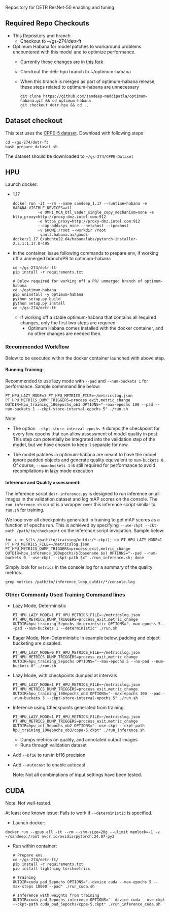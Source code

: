 Repository for DETR ResNet-50 enabling and tuning

## Required Repo Checkouts

- This Repository and branch
  - Checkout to ~/gs-274/detr-ft
- Optimum Habana for model patches to workaround problems encountered with this model and to optimize performance.
  - Currently these changes are in [this fork](https://github.com/sandeep-maddipatla/optimum-habana.git)
  - Checkout the detr-hpu branch to ~/optimum-habana
  - When this branch is merged as part of optimum-habana release, these steps related to optimum-habana are unnecessary

        git clone https://github.com/sandeep-maddipatla/optimum-habana.git && cd optimum-habana
        git checkout detr-hpu && cd ..

## Dataset checkout

This test uses the [CPPE-5 dataset](https://huggingface.co/datasets/rishitdagli/cppe-5). Download with following steps

    cd ~/gs-274/detr-ft
    bash prepare_dataset.sh

The dataset should be downloaded to `~/gs-274/CPPE-Dataset`

## HPU

Launch docker:

* 1.17

      docker run -it --rm --name sandeep_1.17 --runtime=habana -e HABANA_VISIBLE_DEVICES=all
                 -e OMPI_MCA_btl_vader_single_copy_mechanism=none -e http_proxy=http://proxy-dmz.intel.com:912
                 -e https_proxy=http://proxy-dmz.intel.com:912
                 --cap-add=sys_nice --net=host --ipc=host
                 -v $HOME:/root --workdir /root
                  vault.habana.ai/gaudi-docker/1.17.0/ubuntu22.04/habanalabs/pytorch-installer-2.3.1:1.17.0-495

* In the container, issue following commands to prepare env, if working off a unmerged branch/PR to optimum-habana 

      cd ~/gs-274/detr-ft
      pip install -r requirements.txt

      # Below required for working off a PR/ unmerged branch of optimum-habana
      cd ~/optimum-habana
      pip uninstall -y optimum-habana
      python setup.py build
      python setup.py install
      cd ~/gs-274/detr-ft

  * If working off a stable optimum-habana that contains all required changes, only the first two steps are required
    * Optimum Habana comes installed with the docker container, and no other changes are needed then.

### Recommended Workflow

Below to be executed within the docker container launched with above step.

#### Running Training:

Recommended to use lazy mode with `--pad` and `--num-buckets 1` for performance. Sample commmand line below:

    PT_HPU_LAZY_MODE=1 PT_HPU_METRICS_FILE=~/metricslog.json PT_HPU_METRICS_DUMP_TRIGGERS=process_exit,metric_change  OUTDIR=hpu_training_100epochs_ob1 OPTIONS="--max-epochs 100 --pad --num-buckets 1 --ckpt-store-interval-epochs 5" ./run.sh

Note:
- The option `--ckpt-store-interval-epochs 5` dumps the checkpoint for every few epochs that can
  allow assessment of model quality in post. This step can potentially be integrated into the validation
  step of the model, but we have chosen to keep it separate for now.
  
- The model patches in optimum-habana are meant to have the model ignore padded objects and
  generate quality equivalent to `num-buckets 0`. Of course, `--num-buckets 1` is still required for
  performance to avoid recompilations in lazy mode execution

#### Inference and Quality assessment:
 
The inference script `detr-inference.py` is designed to run inference on all images in the validation dataset and
log mAP scores on the console. The `run_inference.sh` script is a wrapper over this inference script similar to
`run.sh` for training.

We loop over all checkpoints generated in training to get mAP scores as a function of epochs run. This is achieved
by specifying `--use-ckpt --ckt-path /path/to/checkpoint` on the inference script invocation. Sample below:

    for x in $(ls /path/to/training/outdir/*.ckpt); do PT_HPU_LAZY_MODE=1 PT_HPU_METRICS_FILE=~/metricslog.json PT_HPU_METRICS_DUMP_TRIGGERS=process_exit,metric_change  OUTDIR=hpu_inference_100epochs/$(basename $x) OPTIONS="--pad --num-buckets 0 --use-ckpt --ckpt-path $x" ./run_inference.sh; done

Simply look for `metrics` in the console log for a summary of the quality metrics.

    grep metrics /path/to/inference_loop_outdir/*/console.log


### Other Commonly Used Training Command lines

  * Lazy Mode, Deterministic
    
        PT_HPU_LAZY_MODE=1 PT_HPU_METRICS_FILE=~/metricslog.json PT_HPU_METRICS_DUMP_TRIGGERS=process_exit,metric_change  OUTDIR=hpu_training_5epochs_deterministic OPTIONS="--max-epochs 5 --pad --num-buckets 1 --deterministic" ./run.sh

  * Eager Mode, Non-Deterministic
    In example below, padding and object bucketing are disabled.

        PT_HPU_LAZY_MODE=0 PT_HPU_METRICS_FILE=~/metricslog.json PT_HPU_METRICS_DUMP_TRIGGERS=process_exit,metric_change  OUTDIR=hpu_training_5epochs OPTIONS="--max-epochs 5 --no-pad --num-buckets 0" ./run.sh

  * Lazy Mode, with checkpoints dumped at intervals

        PT_HPU_LAZY_MODE=1 PT_HPU_METRICS_FILE=~/metricslog.json PT_HPU_METRICS_DUMP_TRIGGERS=process_exit,metric_change  OUTDIR=hpu_training_100epochs_ob3 OPTIONS="--max-epochs 100 --pad --num-buckets 3 --ckpt-store-interval-epochs 5" ./run.sh

  * Inference using Checkpoints generated from training.

        PT_HPU_LAZY_MODE=1 PT_HPU_METRICS_FILE=~/metricslog.json PT_HPU_METRICS_DUMP_TRIGGERS=process_exit,metric_change  OUTDIR=hpu_inf_5epochs_ob2 OPTIONS="--use-ckpt --ckpt-path hpu_training_100epochs_ob3/cppe-5.ckpt" ./run_inference.sh

    * Dumps metrics on quality, and annotated output images
    * Runs through validation dataset
 

  * Add `--bf16` to run in bf16 precision

  * Add `--autocast` to enable autocast.
 
    Note: Not all combinations of input settings have been tested. 

## CUDA

Note: Not well-tested.

At least one known issue: Fails to work if  `--deterministic` is specified. 

* Launch docker:

`docker run --gpus all -it --rm --shm-size=20g --ulimit memlock=-1 -v ~/sandeep:/root nvcr.io/nvidia/pytorch:24.07-py3`

* Run within container:

      # Prepare env
      cd ~/gs-274/detr-ft/
      pip install -r requirements.txt
      pip install lightning torchmetrics

      # Training
      OUTDIR=cuda_pad_5epochs OPTIONS="--device cuda --max-epochs 5 --max-steps 10000 --pad" ./run_cuda.sh

      # Inference with weights from training
      OUTDIR=cuda_pad_5epochs_inference OPTIONS="--device cuda --use-ckpt --ckpt-path cuda_pad_5epochs/cppe-5.ckpt" ./run_inference_cuda.sh
